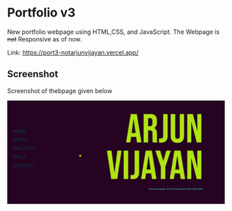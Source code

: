 # Portfolio v3

New portfolio webpage using HTML,CSS, and JavaScript.
The Webpage is ~~not~~ Responsive as of now.

Link: https://port3-notarjunvijayan.vercel.app/

## Screenshot
Screenshot of thebpage given below

![Picture](Images/Picture.png)
